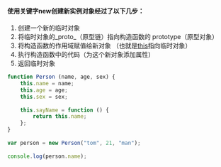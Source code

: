 #### 使用关键字new创建新实例对象经过了以下几步：

1. 创建一个新的临时对象
2. 将临时对象的_proto_（原型链）指向构造函数的 prototype（原型对象）
3. 将构造函数的作用域赋值给新对象 （也就是[this](./this.md)指向临时对象）
4. 执行构造函数中的代码（为这个新对象添加属性）
5. 返回临时对象

```javascript
function Person (name, age, sex) {
    this.name = name;
    this.age = age;
    this.sex = sex;
 
    this.sayName = function () {
        return this.name;
    };
}
 
var person = new Person("tom", 21, "man");
 
console.log(person.name);
```

